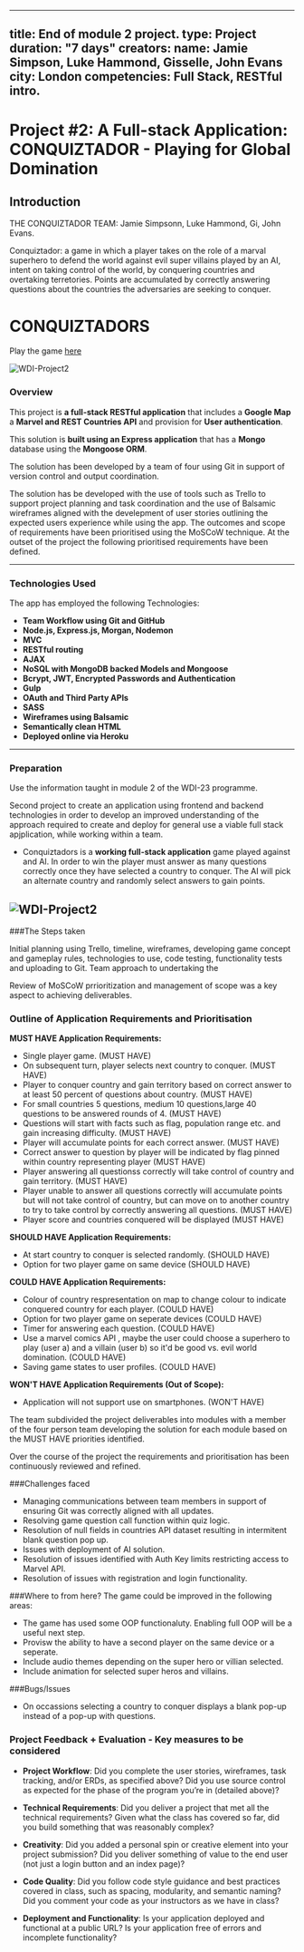 

---
title: End of module 2 project.
type: Project
duration: "7 days"
creators:
    name: Jamie Simpson, Luke Hammond, Gisselle, John Evans
    city: London
competencies: Full Stack, RESTful intro.
---

# Project #2: A Full-stack Application:                                                         CONQUIZTADOR - Playing for Global Domination


## Introduction

THE CONQUIZTADOR TEAM: Jamie Simpsonn, Luke Hammond, Gi, John Evans.

Conquiztador: a game in which a player takes on the role of a marval superhero to defend the world against evil super villains played by an AI, intent on taking control of the world, by conquering countries and overtaking terretories. Points are accumulated by correctly answering questions about the countries the adversaries are seeking to conquer. 

# CONQUIZTADORS

Play the game [here](https://conquiztadors.herokuapp.com/)

![WDI-Project2](.public/images/Conquiztador_Login_screenshot.png)




### Overview

This project is **a full-stack RESTful application** that includes a **Google Map** a **Marvel and REST Countries API** and provision for  **User authentication**.

This solution is **built using an Express application** that has a **Mongo** database using the **Mongoose ORM**.

The solution has been developed by a team of four using Git in support of version control and output coordination. 

The solution has be developed with the use of tools such as Trello to support project planning and task coordination and the use of Balsamic wireframes aligned with the develepment of user stories outlining the expected users experience while using the app. The outcomes and scope of requirements have been prioritised using the MoSCoW technique. At the outset of the project the following prioritised requirements have been defined.

---

### Technologies Used

The app has employed the following Technologies:

* **Team Workflow using Git and GitHub** 
* **Node.js, Express.js, Morgan, Nodemon**
* **MVC**
* **RESTful routing** 
* **AJAX**
* **NoSQL with MongoDB backed Models and Mongoose**
* **Bcrypt, JWT, Encrypted Passwords and Authentication**
* **Gulp** 
* **OAuth and Third Party APIs**
* **SASS**
* **Wireframes using Balsamic**
* **Semantically clean HTML** 
* **Deployed online via Heroku** 

---

### Preparation


Use the information taught in module 2 of the WDI-23 programme.

Second project to create an application using frontend and backend technologies in order to develop an improved understanding of the approach required to create and deploy for general use a viable full stack apjplication, while working within a team.


* Conquiztadors is a **working full-stack application** game played against and AI. In order to win the player must answer as many questions correctly once they have selected a country to conquer. The AI will pick an alternate country and randomly select answers to gain points.

![WDI-Project2](.public/images/Conquiztador_Login_screenshot2.png)
---

###The Steps taken

Initial planning using Trello, timeline, wireframes, developing game concept and gameplay rules, technologies to use, code testing, functionality tests and uploading to Git. Team approach to undertaking the 

Review of MoSCoW prrioritization and management of scope was a key aspect to achieving deliverables.


### Outline of Application Requirements and Prioritisation

__MUST HAVE Application Requirements:__

* Single player game. (MUST HAVE)
* On subsequent turn, player selects next country to conquer. (MUST HAVE)
* Player to conquer country and gain territory based on correct answer to at least 50 percent of questions about country. (MUST HAVE)
* For small countries 5 questions, medium 10 questions,large 40 questions to be answered rounds of 4. (MUST HAVE)
* Questions will start with facts such as flag, population range etc. and gain increasing difficulty. (MUST HAVE)
* Player will accumulate points for each correct answer. (MUST HAVE)
* Correct answer to question by player will be indicated by flag pinned within country representing player (MUST HAVE)
* Player answering all questionss correctly will take control of country and gain territory. (MUST HAVE)
* Player unable to answer all questions correctly will accumulate points but will not take control of country, but can move on to another country to try to take control by correctly answering all questions. (MUST HAVE)
* Player score and countries conquered will be displayed (MUST HAVE)

__SHOULD HAVE Application Requirements:__

* At start country to conquer is selected randomly. (SHOULD HAVE)
* Option for two player game on same device (SHOULD HAVE)

__COULD HAVE Application Requirements:__

* Colour of country respresentation on map to change colour to indicate conquered country for each player. (COULD HAVE)
* Option for two player game on seperate devices (COULD HAVE)
* Timer for answering each question. (COULD HAVE) 
* Use a marvel comics API , maybe the user could choose a superhero to play (user a) and a villain (user b) so it'd be good vs. evil world domination. (COULD HAVE)
* Saving game states to user profiles. (COULD HAVE) 

__WON'T HAVE Application Requirements (Out of Scope):__

* Application will not support use on smartphones. (WON'T HAVE)


The team subdivided the project deliverables into modules with a member of the four person team developing the solution for each module based on the MUST HAVE priorities identified.

Over the course of the project the requirements and prioritisation has been continuously reviewed and refined.


###Challenges faced

- Managing communications between team members in support of ensuring Git was correctly aligned with all updates.
- Resolving game question call function within quiz logic.
- Resolution of null fields in countries API dataset resulting in intermitent blank question pop up. 
- Issues with deployment of AI solution.
- Resolution of issues identified with Auth Key limits restricting access to Marvel API.
- Resolution of issues with registration and login functionality. 

###Where to from here?
The game could be improved in the following areas:

* The game has used some OOP functionaluty. Enabling full OOP will be a useful next step.
* Provisw the ability to have a second player on the same device or a seperate.
* Include audio themes depending on the super hero or villian selected.
* Include animation for selected super heros and villains.


###Bugs/Issues
- On occassions selecting a country to conquer displays a blank pop-up instead of a pop-up with questions.




### Project Feedback + Evaluation - Key measures to be considered

* __Project Workflow__: Did you complete the user stories, wireframes, task tracking, and/or ERDs, as specified above? Did you use source control as expected for the phase of the program you’re in (detailed above)?

* __Technical Requirements__: Did you deliver a project that met all the technical requirements? Given what the class has covered so far, did you build something that was reasonably complex?

* __Creativity__: Did you added a personal spin or creative element into your project submission? Did you deliver something of value to the end user (not just a login button and an index page)?

* __Code Quality__: Did you follow code style guidance and best practices covered in class, such as spacing, modularity, and semantic naming? Did you comment your code as your instructors as we have in class?

* __Deployment and Functionality__: Is your application deployed and functional at a public URL? Is your application free of errors and incomplete functionality?

